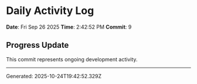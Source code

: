 # Daily Activity Log

**Date**: Fri Sep 26 2025
**Time**: 2:42:52 PM
**Commit**: 9

## Progress Update

This commit represents ongoing development activity.

---
Generated: 2025-10-24T19:42:52.329Z
